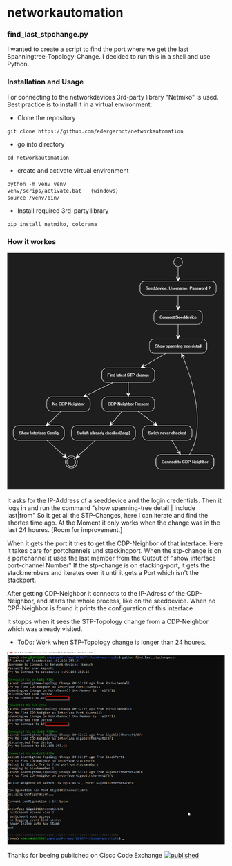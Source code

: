 # networkautomation

### find_last_stpchange.py
I wanted to create a script to find the port where we get the last Spanningtree-Topology-Change.
I decided to run this in a shell and use Python.

### Installation and Usage
For connecting to the networkdevices 3rd-party library "Netmiko" is used.
Best practice is to install it in a virtual environment.
* Clone the repository
```
git clone https://github.com/edergernot/networkautomation
```
* go into directory
```
cd networkautomation
```
* create and activate virtual environment
```
python -m venv venv
venv/scrips/activate.bat   (windows)
source /venv/bin/
```
* Install required 3rd-party library
```
pip install netmiko, colorama
```

### How it workes

![Flowchart](Flowchart.png)

It asks for the IP-Address of a seeddevice and the login credentials.
Then it logs in and run the command "show spanning-tree detail | include last|from"
So it get all the STP-Changes, here I can iterate and find the shortes time ago.
At the Moment it only works when the change was in the last 24 houres. [Room for improvement.]

When it gets the port it tries to get the CDP-Neighbor of that interface.
Here it takes care for portchannels und stackingport.
When the stp-change is on a portchannel it uses the last member from the Output of "show interface port-channel Number"
If the stp-change is on stacking-port, it gets the stackmembers and iterates over it until it gets a Port which isn't the stackport.

After getting CDP-Neighbor it connects to the IP-Adress of the CDP-Neighbor, and starts the whole process, like on the seeddevice.
When no CPP-Neighbor is found it prints the configuration of this interface

It stopps when it sees the STP-Topology change from a CDP-Neighbor which was already visited.

* ToDo: Work when STP-Topology change is longer than 24 houres.

![Screenshot of an succesfull run](screenshot.png)

Thanks for beeing publiched on Cisco Code Exchange
[![published](https://static.production.devnetcloud.com/codeexchange/assets/images/devnet-published.svg)](https://developer.cisco.com/codeexchange/github/repo/edergernot/networkautomation)
